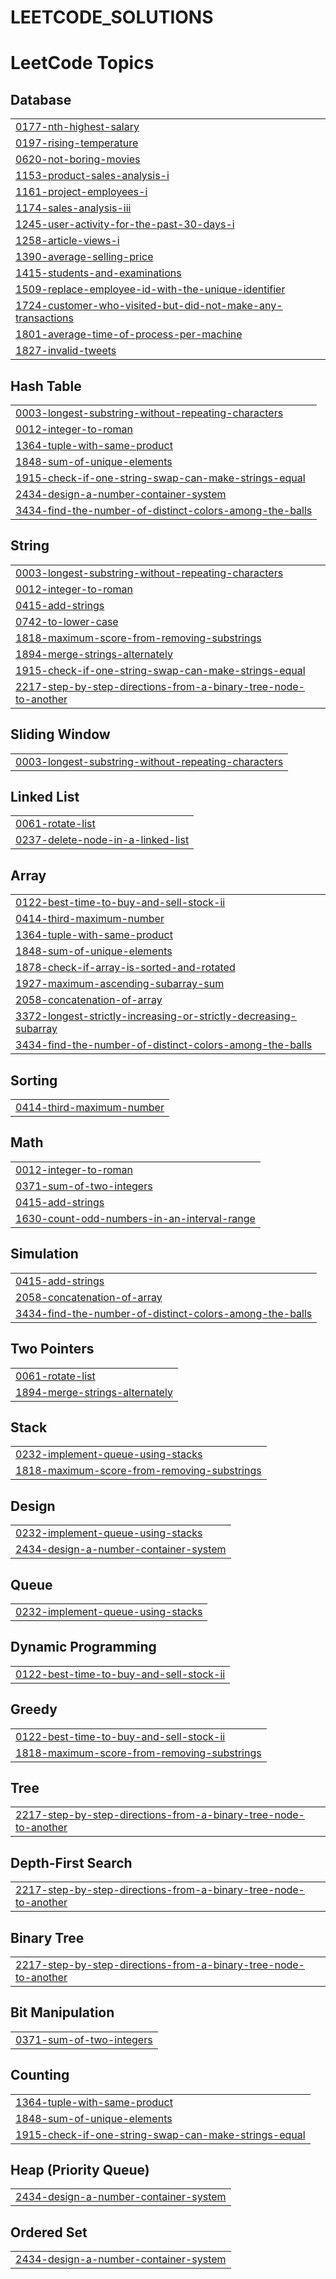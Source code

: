 # LEETCODE_SOLUTIONS
<!---LeetCode Topics Start-->
# LeetCode Topics
## Database
|  |
| ------- |
| [0177-nth-highest-salary](https://github.com/Dharani-S93/LEETCODE_SOLUTIONS/tree/master/0177-nth-highest-salary) |
| [0197-rising-temperature](https://github.com/Dharani-S93/LEETCODE_SOLUTIONS/tree/master/0197-rising-temperature) |
| [0620-not-boring-movies](https://github.com/Dharani-S93/LEETCODE_SOLUTIONS/tree/master/0620-not-boring-movies) |
| [1153-product-sales-analysis-i](https://github.com/Dharani-S93/LEETCODE_SOLUTIONS/tree/master/1153-product-sales-analysis-i) |
| [1161-project-employees-i](https://github.com/Dharani-S93/LEETCODE_SOLUTIONS/tree/master/1161-project-employees-i) |
| [1174-sales-analysis-iii](https://github.com/Dharani-S93/LEETCODE_SOLUTIONS/tree/master/1174-sales-analysis-iii) |
| [1245-user-activity-for-the-past-30-days-i](https://github.com/Dharani-S93/LEETCODE_SOLUTIONS/tree/master/1245-user-activity-for-the-past-30-days-i) |
| [1258-article-views-i](https://github.com/Dharani-S93/LEETCODE_SOLUTIONS/tree/master/1258-article-views-i) |
| [1390-average-selling-price](https://github.com/Dharani-S93/LEETCODE_SOLUTIONS/tree/master/1390-average-selling-price) |
| [1415-students-and-examinations](https://github.com/Dharani-S93/LEETCODE_SOLUTIONS/tree/master/1415-students-and-examinations) |
| [1509-replace-employee-id-with-the-unique-identifier](https://github.com/Dharani-S93/LEETCODE_SOLUTIONS/tree/master/1509-replace-employee-id-with-the-unique-identifier) |
| [1724-customer-who-visited-but-did-not-make-any-transactions](https://github.com/Dharani-S93/LEETCODE_SOLUTIONS/tree/master/1724-customer-who-visited-but-did-not-make-any-transactions) |
| [1801-average-time-of-process-per-machine](https://github.com/Dharani-S93/LEETCODE_SOLUTIONS/tree/master/1801-average-time-of-process-per-machine) |
| [1827-invalid-tweets](https://github.com/Dharani-S93/LEETCODE_SOLUTIONS/tree/master/1827-invalid-tweets) |
## Hash Table
|  |
| ------- |
| [0003-longest-substring-without-repeating-characters](https://github.com/Dharani-S93/LEETCODE_SOLUTIONS/tree/master/0003-longest-substring-without-repeating-characters) |
| [0012-integer-to-roman](https://github.com/Dharani-S93/LEETCODE_SOLUTIONS/tree/master/0012-integer-to-roman) |
| [1364-tuple-with-same-product](https://github.com/Dharani-S93/LEETCODE_SOLUTIONS/tree/master/1364-tuple-with-same-product) |
| [1848-sum-of-unique-elements](https://github.com/Dharani-S93/LEETCODE_SOLUTIONS/tree/master/1848-sum-of-unique-elements) |
| [1915-check-if-one-string-swap-can-make-strings-equal](https://github.com/Dharani-S93/LEETCODE_SOLUTIONS/tree/master/1915-check-if-one-string-swap-can-make-strings-equal) |
| [2434-design-a-number-container-system](https://github.com/Dharani-S93/LEETCODE_SOLUTIONS/tree/master/2434-design-a-number-container-system) |
| [3434-find-the-number-of-distinct-colors-among-the-balls](https://github.com/Dharani-S93/LEETCODE_SOLUTIONS/tree/master/3434-find-the-number-of-distinct-colors-among-the-balls) |
## String
|  |
| ------- |
| [0003-longest-substring-without-repeating-characters](https://github.com/Dharani-S93/LEETCODE_SOLUTIONS/tree/master/0003-longest-substring-without-repeating-characters) |
| [0012-integer-to-roman](https://github.com/Dharani-S93/LEETCODE_SOLUTIONS/tree/master/0012-integer-to-roman) |
| [0415-add-strings](https://github.com/Dharani-S93/LEETCODE_SOLUTIONS/tree/master/0415-add-strings) |
| [0742-to-lower-case](https://github.com/Dharani-S93/LEETCODE_SOLUTIONS/tree/master/0742-to-lower-case) |
| [1818-maximum-score-from-removing-substrings](https://github.com/Dharani-S93/LEETCODE_SOLUTIONS/tree/master/1818-maximum-score-from-removing-substrings) |
| [1894-merge-strings-alternately](https://github.com/Dharani-S93/LEETCODE_SOLUTIONS/tree/master/1894-merge-strings-alternately) |
| [1915-check-if-one-string-swap-can-make-strings-equal](https://github.com/Dharani-S93/LEETCODE_SOLUTIONS/tree/master/1915-check-if-one-string-swap-can-make-strings-equal) |
| [2217-step-by-step-directions-from-a-binary-tree-node-to-another](https://github.com/Dharani-S93/LEETCODE_SOLUTIONS/tree/master/2217-step-by-step-directions-from-a-binary-tree-node-to-another) |
## Sliding Window
|  |
| ------- |
| [0003-longest-substring-without-repeating-characters](https://github.com/Dharani-S93/LEETCODE_SOLUTIONS/tree/master/0003-longest-substring-without-repeating-characters) |
## Linked List
|  |
| ------- |
| [0061-rotate-list](https://github.com/Dharani-S93/LEETCODE_SOLUTIONS/tree/master/0061-rotate-list) |
| [0237-delete-node-in-a-linked-list](https://github.com/Dharani-S93/LEETCODE_SOLUTIONS/tree/master/0237-delete-node-in-a-linked-list) |
## Array
|  |
| ------- |
| [0122-best-time-to-buy-and-sell-stock-ii](https://github.com/Dharani-S93/LEETCODE_SOLUTIONS/tree/master/0122-best-time-to-buy-and-sell-stock-ii) |
| [0414-third-maximum-number](https://github.com/Dharani-S93/LEETCODE_SOLUTIONS/tree/master/0414-third-maximum-number) |
| [1364-tuple-with-same-product](https://github.com/Dharani-S93/LEETCODE_SOLUTIONS/tree/master/1364-tuple-with-same-product) |
| [1848-sum-of-unique-elements](https://github.com/Dharani-S93/LEETCODE_SOLUTIONS/tree/master/1848-sum-of-unique-elements) |
| [1878-check-if-array-is-sorted-and-rotated](https://github.com/Dharani-S93/LEETCODE_SOLUTIONS/tree/master/1878-check-if-array-is-sorted-and-rotated) |
| [1927-maximum-ascending-subarray-sum](https://github.com/Dharani-S93/LEETCODE_SOLUTIONS/tree/master/1927-maximum-ascending-subarray-sum) |
| [2058-concatenation-of-array](https://github.com/Dharani-S93/LEETCODE_SOLUTIONS/tree/master/2058-concatenation-of-array) |
| [3372-longest-strictly-increasing-or-strictly-decreasing-subarray](https://github.com/Dharani-S93/LEETCODE_SOLUTIONS/tree/master/3372-longest-strictly-increasing-or-strictly-decreasing-subarray) |
| [3434-find-the-number-of-distinct-colors-among-the-balls](https://github.com/Dharani-S93/LEETCODE_SOLUTIONS/tree/master/3434-find-the-number-of-distinct-colors-among-the-balls) |
## Sorting
|  |
| ------- |
| [0414-third-maximum-number](https://github.com/Dharani-S93/LEETCODE_SOLUTIONS/tree/master/0414-third-maximum-number) |
## Math
|  |
| ------- |
| [0012-integer-to-roman](https://github.com/Dharani-S93/LEETCODE_SOLUTIONS/tree/master/0012-integer-to-roman) |
| [0371-sum-of-two-integers](https://github.com/Dharani-S93/LEETCODE_SOLUTIONS/tree/master/0371-sum-of-two-integers) |
| [0415-add-strings](https://github.com/Dharani-S93/LEETCODE_SOLUTIONS/tree/master/0415-add-strings) |
| [1630-count-odd-numbers-in-an-interval-range](https://github.com/Dharani-S93/LEETCODE_SOLUTIONS/tree/master/1630-count-odd-numbers-in-an-interval-range) |
## Simulation
|  |
| ------- |
| [0415-add-strings](https://github.com/Dharani-S93/LEETCODE_SOLUTIONS/tree/master/0415-add-strings) |
| [2058-concatenation-of-array](https://github.com/Dharani-S93/LEETCODE_SOLUTIONS/tree/master/2058-concatenation-of-array) |
| [3434-find-the-number-of-distinct-colors-among-the-balls](https://github.com/Dharani-S93/LEETCODE_SOLUTIONS/tree/master/3434-find-the-number-of-distinct-colors-among-the-balls) |
## Two Pointers
|  |
| ------- |
| [0061-rotate-list](https://github.com/Dharani-S93/LEETCODE_SOLUTIONS/tree/master/0061-rotate-list) |
| [1894-merge-strings-alternately](https://github.com/Dharani-S93/LEETCODE_SOLUTIONS/tree/master/1894-merge-strings-alternately) |
## Stack
|  |
| ------- |
| [0232-implement-queue-using-stacks](https://github.com/Dharani-S93/LEETCODE_SOLUTIONS/tree/master/0232-implement-queue-using-stacks) |
| [1818-maximum-score-from-removing-substrings](https://github.com/Dharani-S93/LEETCODE_SOLUTIONS/tree/master/1818-maximum-score-from-removing-substrings) |
## Design
|  |
| ------- |
| [0232-implement-queue-using-stacks](https://github.com/Dharani-S93/LEETCODE_SOLUTIONS/tree/master/0232-implement-queue-using-stacks) |
| [2434-design-a-number-container-system](https://github.com/Dharani-S93/LEETCODE_SOLUTIONS/tree/master/2434-design-a-number-container-system) |
## Queue
|  |
| ------- |
| [0232-implement-queue-using-stacks](https://github.com/Dharani-S93/LEETCODE_SOLUTIONS/tree/master/0232-implement-queue-using-stacks) |
## Dynamic Programming
|  |
| ------- |
| [0122-best-time-to-buy-and-sell-stock-ii](https://github.com/Dharani-S93/LEETCODE_SOLUTIONS/tree/master/0122-best-time-to-buy-and-sell-stock-ii) |
## Greedy
|  |
| ------- |
| [0122-best-time-to-buy-and-sell-stock-ii](https://github.com/Dharani-S93/LEETCODE_SOLUTIONS/tree/master/0122-best-time-to-buy-and-sell-stock-ii) |
| [1818-maximum-score-from-removing-substrings](https://github.com/Dharani-S93/LEETCODE_SOLUTIONS/tree/master/1818-maximum-score-from-removing-substrings) |
## Tree
|  |
| ------- |
| [2217-step-by-step-directions-from-a-binary-tree-node-to-another](https://github.com/Dharani-S93/LEETCODE_SOLUTIONS/tree/master/2217-step-by-step-directions-from-a-binary-tree-node-to-another) |
## Depth-First Search
|  |
| ------- |
| [2217-step-by-step-directions-from-a-binary-tree-node-to-another](https://github.com/Dharani-S93/LEETCODE_SOLUTIONS/tree/master/2217-step-by-step-directions-from-a-binary-tree-node-to-another) |
## Binary Tree
|  |
| ------- |
| [2217-step-by-step-directions-from-a-binary-tree-node-to-another](https://github.com/Dharani-S93/LEETCODE_SOLUTIONS/tree/master/2217-step-by-step-directions-from-a-binary-tree-node-to-another) |
## Bit Manipulation
|  |
| ------- |
| [0371-sum-of-two-integers](https://github.com/Dharani-S93/LEETCODE_SOLUTIONS/tree/master/0371-sum-of-two-integers) |
## Counting
|  |
| ------- |
| [1364-tuple-with-same-product](https://github.com/Dharani-S93/LEETCODE_SOLUTIONS/tree/master/1364-tuple-with-same-product) |
| [1848-sum-of-unique-elements](https://github.com/Dharani-S93/LEETCODE_SOLUTIONS/tree/master/1848-sum-of-unique-elements) |
| [1915-check-if-one-string-swap-can-make-strings-equal](https://github.com/Dharani-S93/LEETCODE_SOLUTIONS/tree/master/1915-check-if-one-string-swap-can-make-strings-equal) |
## Heap (Priority Queue)
|  |
| ------- |
| [2434-design-a-number-container-system](https://github.com/Dharani-S93/LEETCODE_SOLUTIONS/tree/master/2434-design-a-number-container-system) |
## Ordered Set
|  |
| ------- |
| [2434-design-a-number-container-system](https://github.com/Dharani-S93/LEETCODE_SOLUTIONS/tree/master/2434-design-a-number-container-system) |
<!---LeetCode Topics End-->